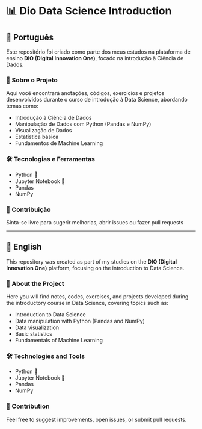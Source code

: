 
# 📊 Dio Data Science Introduction

## 📄 Português

Este repositório foi criado como parte dos meus estudos na plataforma de ensino **DIO (Digital Innovation One)**, focado na introdução à Ciência de Dados.

### 🚀 Sobre o Projeto

Aqui você encontrará anotações, códigos, exercícios e projetos desenvolvidos durante o curso de introdução à Data Science, abordando temas como:

- Introdução à Ciência de Dados
- Manipulação de Dados com Python (Pandas e NumPy)
- Visualização de Dados
- Estatística básica
- Fundamentos de Machine Learning

### 🛠 Tecnologias e Ferramentas

- Python 🐍
- Jupyter Notebook 📓
- Pandas
- NumPy

### 🤝 Contribuição

Sinta-se livre para sugerir melhorias, abrir issues ou fazer pull requests

---

## 📄 English

This repository was created as part of my studies on the **DIO (Digital Innovation One)** platform, focusing on the introduction to Data Science.

### 🚀 About the Project

Here you will find notes, codes, exercises, and projects developed during the introductory course in Data Science, covering topics such as:

- Introduction to Data Science
- Data manipulation with Python (Pandas and NumPy)
- Data visualization
- Basic statistics
- Fundamentals of Machine Learning

### 🛠 Technologies and Tools

- Python 🐍
- Jupyter Notebook 📓
- Pandas
- NumPy

### 🤝 Contribution

Feel free to suggest improvements, open issues, or submit pull requests.
